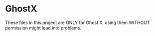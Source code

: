 # GhostX
These files in this project are ONLY for Ghost X, using them WITHOUT permission might lead into problems.
